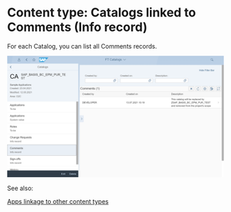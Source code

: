 # Content type: Catalogs linked to Comments (Info record)

For each Catalog, you can list all Comments records.

[![](res/cat-comm.png)](res/cat-comm.png)

See also:

[Apps linkage to other content types](cats.md#linkage-to-other-content-types)